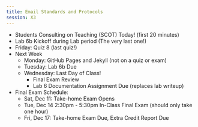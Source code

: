 ```yaml
---
title: Email Standards and Protocols
session: X3
---
```


* Students Consulting on Teaching (SCOT) Today! (first 20 minutes)
* Lab 6b Kickoff during Lab period (The very last one!)
* Friday: Quiz 8 (last quiz!)
* Next Week
    * Monday: GitHub Pages and Jekyll (not on a quiz or exam)
    * Tuesday: Lab 6b Due
    * Wednesday: Last Day of Class!
        * Final Exam Review
        * Lab 6 Documentation Assignment Due (replaces lab writeup)
* Final Exam Schedule:
    * Sat, Dec 11: Take-home Exam Opens
    * Tue, Dec 14 2:30pm - 5:30pm In-Class Final Exam (should only take one hour)
    * Fri, Dec 17: Take-home Exam Due, Extra Credit Report Due

